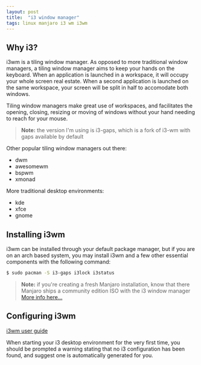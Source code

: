 ```yaml
---
layout: post
title:  "i3 window manager"
tags: linux manjaro i3 wm i3wm
---
```


## Why i3?

i3wm is a tiling window manager. As opposed to more traditional window
managers, a tiling window manager aims to keep your hands on the keyboard. When
an application is launched in a workspace, it will occupy your whole screen
real estate. When a second application is launched on the same workspace, your
screen will be split in half to accomodate both windows.

Tiling window managers make great use of workspaces, and facilitates the
opening, closing, resizing or moving of windows without your hand needing to
reach for your mouse.

> **Note:** the version I'm using is i3-gaps, which is a fork of i3-wm with
> gaps available by default

Other popular tiling window managers out there:
* dwm
* awesomewm
* bspwm
* xmonad

More traditional desktop environments:
* kde
* xfce
* gnome

## Installing i3wm

i3wm can be installed through your default package manager, but if you are on
an arch based system, you may install i3wm and a few other essential components
with the following command:

```sh
$ sudo pacman -S i3-gaps i3lock i3status
```

> **Note:** if you're creating a fresh Manjaro installation, know that there
> Manjaro ships a community edition ISO with the i3 window manager
> [More info here...](https://manjaro.org/download/#i3)

## Configuring i3wm

[i3wm user guide](https://i3wm.org/docs/userguide.html)

When starting your i3 desktop environment for the very first time, you should
be prompted a warning stating that no i3 configuration has been found, and
suggest one is automatically generated for you.
